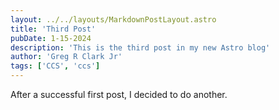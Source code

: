 ```yaml
---
layout: ../../layouts/MarkdownPostLayout.astro
title: 'Third Post'
pubDate: 1-15-2024
description: 'This is the third post in my new Astro blog'
author: 'Greg R Clark Jr'
tags: ['CCS', 'ccs']
---
```


After a successful first post, I decided to do another.
